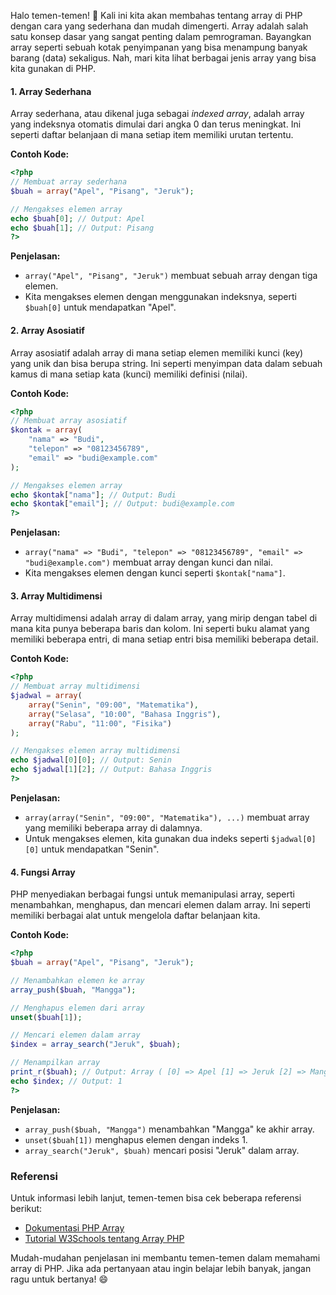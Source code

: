 Halo temen-temen! 🌟 Kali ini kita akan membahas tentang array di PHP dengan cara yang sederhana dan mudah dimengerti. Array adalah salah satu konsep dasar yang sangat penting dalam pemrograman. Bayangkan array seperti sebuah kotak penyimpanan yang bisa menampung banyak barang (data) sekaligus. Nah, mari kita lihat berbagai jenis array yang bisa kita gunakan di PHP.

#### 1. **Array Sederhana**

Array sederhana, atau dikenal juga sebagai *indexed array*, adalah array yang indeksnya otomatis dimulai dari angka 0 dan terus meningkat. Ini seperti daftar belanjaan di mana setiap item memiliki urutan tertentu.

**Contoh Kode:**
```php
<?php
// Membuat array sederhana
$buah = array("Apel", "Pisang", "Jeruk");

// Mengakses elemen array
echo $buah[0]; // Output: Apel
echo $buah[1]; // Output: Pisang
?>
```

**Penjelasan:**
- `array("Apel", "Pisang", "Jeruk")` membuat sebuah array dengan tiga elemen.
- Kita mengakses elemen dengan menggunakan indeksnya, seperti `$buah[0]` untuk mendapatkan "Apel".

#### 2. **Array Asosiatif**

Array asosiatif adalah array di mana setiap elemen memiliki kunci (key) yang unik dan bisa berupa string. Ini seperti menyimpan data dalam sebuah kamus di mana setiap kata (kunci) memiliki definisi (nilai).

**Contoh Kode:**
```php
<?php
// Membuat array asosiatif
$kontak = array(
    "nama" => "Budi",
    "telepon" => "08123456789",
    "email" => "budi@example.com"
);

// Mengakses elemen array
echo $kontak["nama"]; // Output: Budi
echo $kontak["email"]; // Output: budi@example.com
?>
```

**Penjelasan:**
- `array("nama" => "Budi", "telepon" => "08123456789", "email" => "budi@example.com")` membuat array dengan kunci dan nilai.
- Kita mengakses elemen dengan kunci seperti `$kontak["nama"]`.

#### 3. **Array Multidimensi**

Array multidimensi adalah array di dalam array, yang mirip dengan tabel di mana kita punya beberapa baris dan kolom. Ini seperti buku alamat yang memiliki beberapa entri, di mana setiap entri bisa memiliki beberapa detail.

**Contoh Kode:**
```php
<?php
// Membuat array multidimensi
$jadwal = array(
    array("Senin", "09:00", "Matematika"),
    array("Selasa", "10:00", "Bahasa Inggris"),
    array("Rabu", "11:00", "Fisika")
);

// Mengakses elemen array multidimensi
echo $jadwal[0][0]; // Output: Senin
echo $jadwal[1][2]; // Output: Bahasa Inggris
?>
```

**Penjelasan:**
- `array(array("Senin", "09:00", "Matematika"), ...)` membuat array yang memiliki beberapa array di dalamnya.
- Untuk mengakses elemen, kita gunakan dua indeks seperti `$jadwal[0][0]` untuk mendapatkan "Senin".

#### 4. **Fungsi Array**

PHP menyediakan berbagai fungsi untuk memanipulasi array, seperti menambahkan, menghapus, dan mencari elemen dalam array. Ini seperti memiliki berbagai alat untuk mengelola daftar belanjaan kita.

**Contoh Kode:**
```php
<?php
$buah = array("Apel", "Pisang", "Jeruk");

// Menambahkan elemen ke array
array_push($buah, "Mangga");

// Menghapus elemen dari array
unset($buah[1]);

// Mencari elemen dalam array
$index = array_search("Jeruk", $buah);

// Menampilkan array
print_r($buah); // Output: Array ( [0] => Apel [1] => Jeruk [2] => Mangga )
echo $index; // Output: 1
?>
```

**Penjelasan:**
- `array_push($buah, "Mangga")` menambahkan "Mangga" ke akhir array.
- `unset($buah[1])` menghapus elemen dengan indeks 1.
- `array_search("Jeruk", $buah)` mencari posisi "Jeruk" dalam array.

### Referensi

Untuk informasi lebih lanjut, temen-temen bisa cek beberapa referensi berikut:
- [Dokumentasi PHP Array](https://www.php.net/manual/en/language.types.array.php)
- [Tutorial W3Schools tentang Array PHP](https://www.w3schools.com/php/php_arrays.asp)

Mudah-mudahan penjelasan ini membantu temen-temen dalam memahami array di PHP. Jika ada pertanyaan atau ingin belajar lebih banyak, jangan ragu untuk bertanya! 😄
